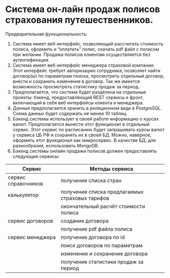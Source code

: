 # Система он-лайн продаж полисов страхования путешественников.
Предварительная функциональность: 
1. Система имеет веб-интерфейс, позволяющий рассчитать стоимость полиса, оформить и  “оплатить” полис, скачать pdf файл с полисом при желании. Продажа полисов клиентам осуществляется без аутентификации. 
2. Система имеет веб-интерфейс менеджера страховой компании. Этот интерфейс требует авторизацию сотрудника, позволяет найти договор(ы) по параметрам поиска, просмотреть отдельный договор, внести и сохранить изменения в договор. Так же имеется возможность просмотреть статистику продаж за период.
3. Предполагается, что система будет разделена на отдельные проекты: бэкенд, предоставляющий REST сервисы и фронт, включающий в себя веб интерфейсы клиента и менеджера. 
4. Данные предполагается хранить в реляционном виде в PostgreSQL. Схема данных будет содержать не менее 10 таблиц.  
5. Бэкенд системы использует в своей работе информацию о курсах валют. Предполагается вынести этот функционал в отдельный сервис. Этот сервис по расписанию будет запрашивать курсы валют у сервиса ЦБ РФ и сохранять их в своей БД. Можно, наверное, оформить этот функционал как микросервис. В качестве БД, для разнообразия, использовать MongoDB.
6. Бэкенд системы онлайн продажи полисов должен предоставлять следующие сервисы: 

| Сервис  | Методы сервиса  |
| ------------- | ------------- |
| сервис справочников   | получения списка стран   |
| калькулятор  | получение списка предлагаемых страховых тарифов   |
|              | окончательный расчёт стоимости полиса  |
| сервис договоров   | создание договора    |
|              | получение pdf файла полиса  |
| сервис менеджера | получение договора по id |
|              | поиск договоров по параметрам   |
|              | изменение и сохранение договора   |
|              | получение статистики продаж за период  |
